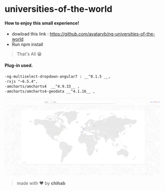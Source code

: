 # universities-of-the-world

#### How to enjoy this small experience!

  - dowload this link : https://github.com/avatarvb/ng-universities-of-the-world
  - Run npm install
  
  >That's All    😁
  
 #### Plug-in used.

    -ng-multiselect-dropdown-angular7 : __^0.1.5 __,
    -rxjs "~6.5.4",
    -amcharts/amcharts4  __^4.9.33__ ,
    -amcharts/amcharts4-geodata __^4.1.16__ ,
    
    
![image](https://github.com/avatarvb/ng-universities-of-the-world/blob/master/UniversitiesOfTheWorld.png)

    
  >made with ❤ by **chihab**
